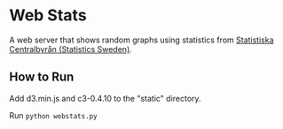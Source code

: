 # Web Stats

A web server that shows random graphs using statistics from [Statistiska Centralbyrån (Statistics Sweden)](http://www.scb.se/).

## How to Run

Add d3.min.js and c3-0.4.10 to the "static" directory.

Run `python webstats.py`